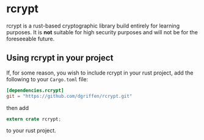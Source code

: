 rcrypt
=====================
rcrypt is a rust-based cryptographic library build entirely for learning purposes. It is **not** suitable for high security purposes and will not be for the foreseeable future.

Using rcrypt in your project
-------------------
If, for some reason, you wish to include rcrypt in your rust project, add the following to your ```Cargo.toml``` file:
```toml
[dependencies.rcrypt]
git = "https://github.com/dgriffen/rcrypt.git"
```
then add
```rust
extern crate rcrypt;
```
to your rust project.
